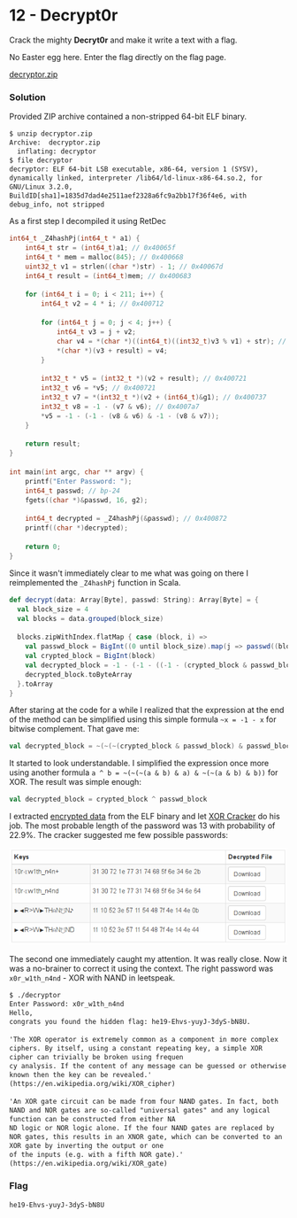 # 12 - Decrypt0r

Crack the mighty **Decryt0r** and make it write a text with a flag.

No Easter egg here. Enter the flag directly on the flag page.

[decryptor.zip](files/decryptor.zip)

### Solution

Provided ZIP archive contained a non-stripped 64-bit ELF binary.

```
$ unzip decryptor.zip 
Archive:  decryptor.zip
  inflating: decryptor 
$ file decryptor
decryptor: ELF 64-bit LSB executable, x86-64, version 1 (SYSV), dynamically linked, interpreter /lib64/ld-linux-x86-64.so.2, for GNU/Linux 3.2.0, BuildID[sha1]=1835d7dad4e2511aef2328a6fc9a2bb17f36f4e6, with debug_info, not stripped
```

As a first step I decompiled it using RetDec

```c
int64_t _Z4hashPj(int64_t * a1) {
    int64_t str = (int64_t)a1; // 0x40065f
    int64_t * mem = malloc(845); // 0x400668
    uint32_t v1 = strlen((char *)str) - 1; // 0x40067d
    int64_t result = (int64_t)mem; // 0x400683

    for (int64_t i = 0; i < 211; i++) {
        int64_t v2 = 4 * i; // 0x400712

        for (int64_t j = 0; j < 4; j++) {
            int64_t v3 = j + v2;
            char v4 = *(char *)((int64_t)((int32_t)v3 % v1) + str); // 0x4006fb
            *(char *)(v3 + result) = v4;
        }

        int32_t * v5 = (int32_t *)(v2 + result); // 0x400721
        int32_t v6 = *v5; // 0x400721
        int32_t v7 = *(int32_t *)(v2 + (int64_t)&g1); // 0x400737
        int32_t v8 = -1 - (v7 & v6); // 0x4007a7
        *v5 = -1 - (-1 - (v8 & v6) & -1 - (v8 & v7));
    }
    
    return result;
}

int main(int argc, char ** argv) {
    printf("Enter Password: ");
    int64_t passwd; // bp-24
    fgets((char *)&passwd, 16, g2);
 
    int64_t decrypted = _Z4hashPj(&passwd); // 0x400872
    printf((char *)decrypted);
 
    return 0;
}
```

Since it wasn't immediately clear to me what was going on there I reimplemented the `_Z4hashPj` function in Scala.

```scala
def decrypt(data: Array[Byte], passwd: String): Array[Byte] = {
  val block_size = 4
  val blocks = data.grouped(block_size)

  blocks.zipWithIndex.flatMap { case (block, i) =>
    val passwd_block = BigInt((0 until block_size).map(j => passwd((block_size * i + j) % passwd.length).toByte).toArray)
    val crypted_block = BigInt(block)
    val decrypted_block = -1 - (-1 - ((-1 - (crypted_block & passwd_block)) & passwd_block) & -1 - ((-1 - (crypted_block & passwd_block)) & crypted_block))
    decrypted_block.toByteArray
  }.toArray
}
```

After staring at the code for a while I realized that the expression at the end of the method can be simplified using this simple formula `~x = -1 - x` for bitwise complement. That gave me:

```scala
val decrypted_block = ~(~(~(crypted_block & passwd_block) & passwd_block) & ~(~(crypted_block & passwd_block) & crypted_block))
```

It started to look understandable. I simplified the expression once more using another formula `a ^ b = ~(~(~(a & b) & a) & ~(~(a & b) & b))` for XOR. The result was simple enough:

```scala
val decrypted_block = crypted_block ^ passwd_block
```

I extracted [encrypted data](files/flag.encrypted) from the ELF binary and let [XOR Cracker](https://wiremask.eu/tools/xor-cracker/) do his job. The most probable length of the password was 13 with probability of 22.9%. The cracker suggested me few possible passwords:

![passwords.png](files/passwords.png "passwords.png")

The second one immediately caught my attention. It was really close. Now it was a no-brainer to correct it using the context. The right password was `x0r_w1th_n4nd` - XOR with NAND in leetspeak.

```
$ ./decryptor
Enter Password: x0r_w1th_n4nd
Hello,
congrats you found the hidden flag: he19-Ehvs-yuyJ-3dyS-bN8U.

'The XOR operator is extremely common as a component in more complex ciphers. By itself, using a constant repeating key, a simple XOR cipher can trivially be broken using frequen
cy analysis. If the content of any message can be guessed or otherwise known then the key can be revealed.'
(https://en.wikipedia.org/wiki/XOR_cipher)

'An XOR gate circuit can be made from four NAND gates. In fact, both NAND and NOR gates are so-called "universal gates" and any logical function can be constructed from either NA
ND logic or NOR logic alone. If the four NAND gates are replaced by NOR gates, this results in an XNOR gate, which can be converted to an XOR gate by inverting the output or one
of the inputs (e.g. with a fifth NOR gate).'
(https://en.wikipedia.org/wiki/XOR_gate)
```

### Flag

```
he19-Ehvs-yuyJ-3dyS-bN8U
```
